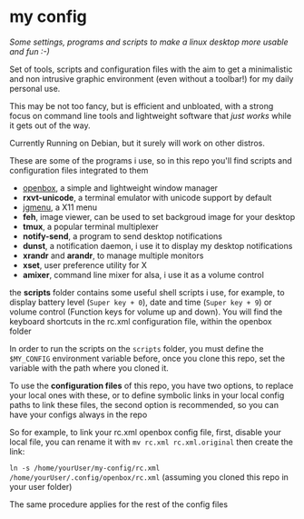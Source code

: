 # my config

*Some settings, programs and scripts to make a linux desktop more usable and fun :-)*

Set of tools, scripts and configuration files with the aim to get a minimalistic and non intrusive graphic environment (even without a toolbar!) for my daily personal use.

This may be not too fancy, but is efficient and unbloated, with a strong focus on command line tools and lightweight software that *just works* while it gets out of the way.

Currently Running  on Debian, but it surely will work on other distros.

These are some of the programs i use, so in this repo you'll find scripts and configuration files integrated to them

- [openbox](http://openbox.org), a simple and lightweight window manager
- **rxvt-unicode**, a terminal emulator with unicode support by default
- [jgmenu](https://jgmenu.github.io/), a X11 menu
- **feh**, image viewer, can be used to set backgroud image for your desktop
- **tmux**, a popular terminal multiplexer
- **notify-send**, a program to send desktop notifications
- **dunst**, a notification daemon, i use it to display my desktop notifications
- **xrandr** and **arandr**, to manage multiple monitors
- **xset**, user preference utility for X
- **amixer**, command line mixer for alsa, i use it as a volume control



the **scripts** folder contains some useful shell scripts i use, for example, to display battery level (`Super key + 0`), date and time (`Super key + 9`) or volume control (Function keys for volume up and down). You will find the keyboard shortcuts in the rc.xml configuration file, within the openbox folder

In order to run the scripts on the `scripts` folder, you must define the `$MY_CONFIG` environment variable before, once you clone this repo, set the variable with the path where you cloned it.

To use the **configuration files** of this repo, you have two options, to replace your local ones with these, or to define symbolic links in your local config paths to link these files, the second option is recommended, so you can have your configs always in the repo

So for example, to link your rc.xml openbox config file, first, disable your local file, you can rename it with `mv rc.xml rc.xml.original` then create the link:

`ln -s /home/yourUser/my-config/rc.xml /home/yourUser/.config/openbox/rc.xml` (assuming you cloned this repo in your user folder)

The same procedure applies for the rest of the config files

